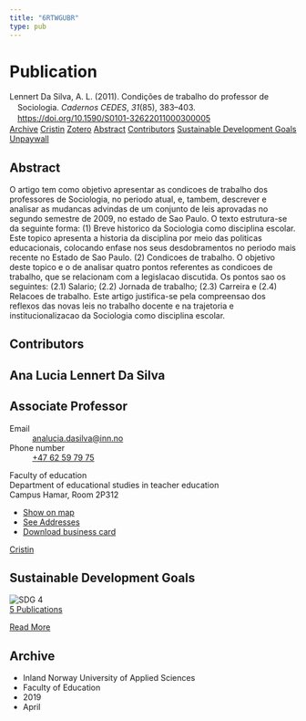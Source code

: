 ```yaml
---
title: "6RTWGUBR"
type: pub
---
```

<h1>Publication</h1>
<article id="csl-bib-container-6RTWGUBR" class="csl-bib-container">
  <div class="csl-bib-body" style="line-height: 1.35; padding-left: 1em; text-indent:-1em;">
  <div class="csl-entry">Lennert Da Silva, A. L. (2011). Condi&#xE7;&#xF5;es de trabalho do professor de Sociologia. <i>Cadernos CEDES</i>, <i>31</i>(85), 383&#x2013;403. <a href="https://doi.org/10.1590/S0101-32622011000300005">https://doi.org/10.1590/S0101-32622011000300005</a></div>
</div>
  <div class="csl-bib-buttons">
    <a href="#taxonomy-article-6RTWGUBR" class="csl-bib-button">Archive</a>
    <a href="https://app.cristin.no/results/show.jsf?id=1690625" alt="Cristin URL" class="csl-bib-button">Cristin</a>
    <a href="http://zotero.org/groups/5402882/items/6RTWGUBR" alt="Zotero URL" class="csl-bib-button">Zotero</a>
    <a href="#abstract-article-6RTWGUBR" class="csl-bib-button">Abstract</a>
    <a href="#contributors-article-6RTWGUBR" class="csl-bib-button">Contributors</a>
    <a href="#sdg-article-6RTWGUBR" class="csl-bib-button">Sustainable Development Goals</a>
    <a href="https://www.scielo.br/j/ccedes/a/VvLsdXNV5kXsGxGHmKYRzrG/?lang=pt&amp;format=pdf" class="csl-bib-button">Unpaywall</a>
  </div>
  <div id="csl-bib-meta-container-6RTWGUBR"></div>
</article>
<div id="csl-bib-meta-6RTWGUBR" class="csl-bib-meta">
  <article id="abstract-article-6RTWGUBR" class="abstract-article">
    <h1>Abstract</h1>
    O artigo tem como objetivo apresentar as condicoes de trabalho dos professores de Sociologia, no periodo atual, e, tambem, descrever e analisar as mudancas advindas de um conjunto de leis aprovadas no segundo semestre de 2009, no estado de Sao Paulo. O texto estrutura-se da seguinte forma: (1) Breve historico da Sociologia como disciplina escolar. Este topico apresenta a historia da disciplina por meio das politicas educacionais, colocando enfase nos seus desdobramentos no periodo mais recente no Estado de Sao Paulo. (2) Condicoes de trabalho. O objetivo deste topico e o de analisar quatro pontos referentes as condicoes de trabalho, que se relacionam com a legislacao discutida. Os pontos sao os seguintes: (2.1) Salario; (2.2) Jornada de trabalho; (2.3) Carreira e (2.4) Relacoes de trabalho. Este artigo justifica-se pela compreensao dos reflexos das novas leis no trabalho docente e na trajetoria e institucionalizacao da Sociologia como disciplina escolar.
  </article>
  <article id="contributors-article-6RTWGUBR" class="contributors-article">
    <h1>Contributors</h1>
    <div class="personas"> <div class="vrtx-hinn-person-card"> <div class="photo"> <i class="lar la-user-circle missing-person"></i> </div> <div class="info"> <hgroup><h1>Ana Lucia Lennert Da Silva</h1> <h2>Associate Professor</h2> </hgroup><dl> <dt>Email</dt> <dd> <a href="mailto:analucia.dasilva@inn.no">analucia.dasilva@inn.no</a> </dd> <dt>Phone number</dt> <dd><a href="tel:+4762597975"> +47 62 59 79 75 </a></dd> </dl> <p> Faculty of education<br> Department of educational studies in teacher education<br> Campus Hamar, Room 2P312 </p> <ul class="vrtx-hinn-links"> <li><a href="https://www.google.com/maps?q=60.796004,11.072099">Show on map</a></li> <li><a href="https://www.inn.no/english/find-an-employee/analucia-dasilva.html#vrtx-hinn-addresses">See Addresses</a></li> <li><a href="https://www.inn.no/english/find-an-employee/analucia-dasilva.html?vrtx=vcf">Download business card</a></li> </ul> </div> </div> <a href="https://app.cristin.no/persons/show.jsf?id=1082351" alt="Cristin URL" class="personas-cristin">Cristin</a> </div>
  </article>
  <article id="sdg-article-6RTWGUBR" class="sdg-article">
    <h1>Sustainable Development Goals</h1>
    <div class="sdg-container"><div id="sdg4" class="sdg"> <img src="{{< params subfolder >}}images/sdg/sdg04_en.png" class="image" alt="SDG 4"> <div class="sdg-overlay"> <a href="{{< params subfolder >}}en/archive/?sdg=4#archive" class="sdg-publication-count"><span>5</span> Publications</a> <p><a href="https://sdgs.un.org/goals/goal4" class="sdg-read-more">Read More</a></p> </div> </div></div>
  </article>
  <article id="taxonomy-article-6RTWGUBR" class="taxonomy-article">
    <h1>Archive</h1>
    <ul>
      <li>Inland Norway University of Applied Sciences</li>
      <li>Faculty of Education</li>
      <li>2019</li>
      <li>April</li>
    </ul>
  </article>
</div>
